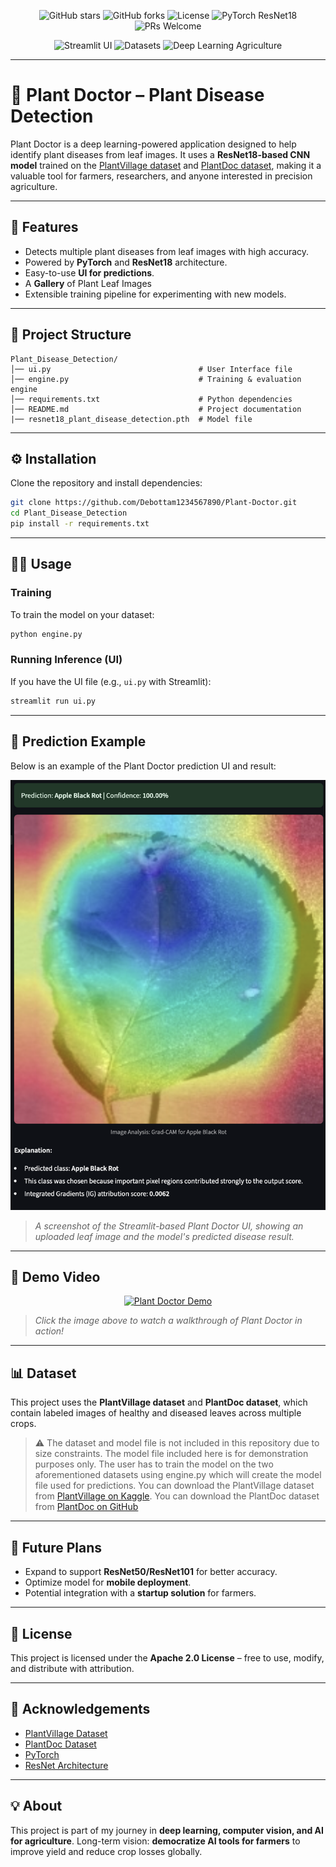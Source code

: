 <p align="center">
  <img src="https://img.shields.io/github/stars/Debottam1234567890/Plant-Doctor?style=flat-square" alt="GitHub stars"/>
  <img src="https://img.shields.io/github/forks/Debottam1234567890/Plant-Doctor?style=flat-square" alt="GitHub forks"/>
  <img src="https://img.shields.io/github/license/Debottam1234567890/Plant-Doctor?style=flat-square" alt="License"/>
  <img src="https://img.shields.io/badge/PyTorch-ResNet18-blue?style=flat-square" alt="PyTorch ResNet18"/>
  <img src="https://img.shields.io/badge/PRs-welcome-brightgreen.svg?style=flat-square" alt="PRs Welcome"/>
</p>

<p align="center">
  <img src="https://img.shields.io/badge/streamlit-ui-orange?style=flat-square" alt="Streamlit UI"/>
  <img src="https://img.shields.io/badge/dataset-PlantVillage%20%26%20PlantDoc-green?style=flat-square" alt="Datasets"/>
  <img src="https://img.shields.io/badge/deep%20learning-agriculture-important?style=flat-square" alt="Deep Learning Agriculture"/>
</p>

---

# 🌱 Plant Doctor – Plant Disease Detection

Plant Doctor is a deep learning-powered application designed to help identify plant diseases from leaf images.
It uses a **ResNet18-based CNN model** trained on the [PlantVillage dataset](https://www.tensorflow.org/datasets/catalog/plant_village) and [PlantDoc dataset](https://github.com/pratikkayal/PlantDoc-Dataset), making it a valuable tool for farmers, researchers, and anyone interested in precision agriculture.

---

## 🚀 Features

* Detects multiple plant diseases from leaf images with high accuracy.
* Powered by **PyTorch** and **ResNet18** architecture.
* Easy-to-use **UI for predictions**.
* A **Gallery** of Plant Leaf Images
* Extensible training pipeline for experimenting with new models.

---

## 📂 Project Structure

```
Plant_Disease_Detection/
│── ui.py                                 # User Interface file
│── engine.py                             # Training & evaluation engine
│── requirements.txt                      # Python dependencies
│── README.md                             # Project documentation
|── resnet18_plant_disease_detection.pth  # Model file
```

---

## ⚙️ Installation

Clone the repository and install dependencies:

```bash
git clone https://github.com/Debottam1234567890/Plant-Doctor.git
cd Plant_Disease_Detection
pip install -r requirements.txt
```

---

## 🧑‍💻 Usage

### Training

To train the model on your dataset:

```bash
python engine.py
```

### Running Inference (UI)

If you have the UI file (e.g., `ui.py` with Streamlit):

```bash
streamlit run ui.py
```

---

## 🔎 Prediction Example

Below is an example of the Plant Doctor prediction UI and result:

<p align="center">
  <img src="https://github.com/Debottam1234567890/Plant-Doctor/blob/main/assets/prediction.png" alt="Plant Doctor Prediction Example" width="600"/>
</p>

> *A screenshot of the Streamlit-based Plant Doctor UI, showing an uploaded leaf image and the model's predicted disease result.*

---

## 🎥 Demo Video

<p align="center">
  <a href="https://www.youtube.com/watch?v=D9GXTIfx_KA" target="_blank">
    <img src="https://img.youtube.com/vi/D9GXTIfx_KA/0.jpg" alt="Plant Doctor Demo" width="500"/>
  </a>
</p>

> _Click the image above to watch a walkthrough of Plant Doctor in action!_

---

## 📊 Dataset

This project uses the **PlantVillage dataset** and **PlantDoc dataset**, which contain labeled images of healthy and diseased leaves across multiple crops.

> ⚠️ The dataset and model file is not included in this repository due to size constraints. The model file included here is for demonstration purposes only. The user has to train the model on the two aforementioned datasets using engine.py which will create the model file used for predictions.
> You can download the PlantVillage dataset from [PlantVillage on Kaggle](https://www.kaggle.com/datasets/abdallahalidev/plantvillage-dataset).
> You can download the PlantDoc dataset from [PlantDoc on GitHub](https://github.com/pratikkayal/PlantDoc-Dataset)

---

## 🔮 Future Plans

* Expand to support **ResNet50/ResNet101** for better accuracy.
* Optimize model for **mobile deployment**.
* Potential integration with a **startup solution** for farmers.

---

## 📜 License

This project is licensed under the **Apache 2.0 License** – free to use, modify, and distribute with attribution.

---

## 🙌 Acknowledgements

* [PlantVillage Dataset](https://plantvillage.psu.edu/)
* [PlantDoc Dataset](https://github.com/pratikkayal/PlantDoc-Dataset)
* [PyTorch](https://pytorch.org/)
* [ResNet Architecture](https://arxiv.org/abs/1512.03385)

---

## 💡 About

This project is part of my journey in **deep learning, computer vision, and AI for agriculture**.
Long-term vision: **democratize AI tools for farmers** to improve yield and reduce crop losses globally.
